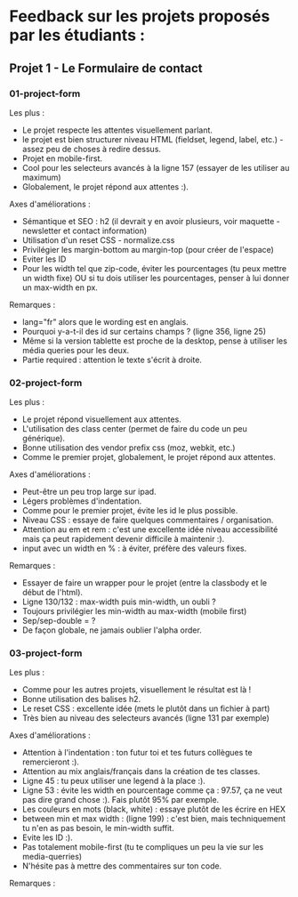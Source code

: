 # Feedback sur les projets proposés par les étudiants :

## Projet 1 - Le Formulaire de contact

### 01-project-form

Les plus : 

- Le projet respecte les attentes visuellement parlant.
- le projet est bien structurer niveau HTML (fieldset, legend, label, etc.) - assez peu de choses à redire dessus.
- Projet en mobile-first.
- Cool pour les selecteurs avancés à la ligne 157 (essayer de les utiliser au maximum)
- Globalement, le projet répond aux attentes :).


Axes d'améliorations : 
- Sémantique et SEO : h2 (il devrait y en avoir plusieurs, voir maquette - newsletter et contact information)
- Utilisation d'un reset CSS - normalize.css
- Privilégier les margin-bottom au margin-top (pour créer de l'espace)
- Eviter les ID
- Pour les width tel que zip-code, éviter les pourcentages (tu peux mettre un width fixe) OU si tu dois utiliser les pourcentages, penser à lui donner un max-width en px.


Remarques : 

- lang="fr" alors que le wording est en anglais.
- Pourquoi y-a-t-il des id sur certains champs ? (ligne 356, ligne 25)
- Même si la version tablette est proche de la desktop, pense à utiliser les média queries pour les deux.
- Partie required : attention le texte s'écrit à droite.

### 02-project-form

Les plus :
- Le projet répond visuellement aux attentes.
- L'utilisation des class center (permet de faire du code un peu générique).
- Bonne utilisation des vendor prefix css (moz, webkit, etc.)
- Comme le premier projet, globalement, le projet répond aux attentes.

Axes d'améliorations :
- Peut-être un peu trop large sur ipad.
- Légers problèmes d'indentation.
- Comme pour le premier projet, évite les id le plus possible.
- Niveau CSS : essaye de faire quelques commentaires / organisation.
- Attention au em et rem : c'est une excellente idée niveau accessibilité mais ça peut rapidement devenir difficile à maintenir :).
- input avec un width en % : à éviter, préfère des valeurs fixes.

Remarques :
- Essayer de faire un wrapper pour le projet (entre la classbody et le début de l'html).
- Ligne 130/132 : max-width puis min-width, un oubli ?
- Toujours privilégier les min-width au max-width (mobile first)
- Sep/sep-double = ?
- De façon globale, ne jamais oublier l'alpha order.

### 03-project-form

Les plus :
- Comme pour les autres projets, visuellement le résultat est là !
- Bonne utilisation des balises h2.
- Le reset CSS : excellente idée (mets le plutôt dans un fichier à part)
- Très bien au niveau des selecteurs avancés (ligne 131 par exemple)


Axes d'améliorations :
- Attention à l'indentation : ton futur toi et tes futurs collègues te remercieront :).
- Attention au mix anglais/français dans la création de tes classes.
- Ligne 45 : tu peux utiliser une legend à la place :).
- Ligne 53 : évite les width en pourcentage comme ça : 97.57, ça ne veut pas dire grand chose :). Fais plutôt 95% par exemple.
- Les couleurs en mots (black, white) : essaye plutôt de les écrire en HEX
- between min et max width : (ligne 199) : c'est bien, mais techniquement tu n'en as pas besoin, le min-width suffit.
- Evite les ID :).
- Pas totalement mobile-first (tu te compliques un peu la vie sur les media-querries)
- N'hésite pas à mettre des commentaires sur ton code.

Remarques :
